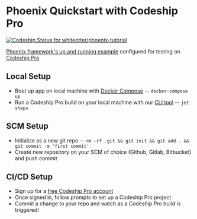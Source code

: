 # Phoenix Quickstart with Codeship Pro
[ ![Codeship Status for whiteotter/phoenix-tutorial](https://app.codeship.com/projects/d77d6dc0-abb8-0135-1d7c-326c62bbc0df/status?branch=master)](https://app.codeship.com/projects/256820)

[Phoenix framework's up and running example](https://hexdocs.pm/phoenix/up_and_running.html#content) configured for testing on [Codeship Pro](https://codeship.com/features/pro)

## Local Setup
- Boot up app on local machine with [Docker Compose](https://docs.docker.com/compose/gettingstarted/) -- `docker-compose up`
- Run a Codeship Pro build on your local machine with our [CLI tool](https://documentation.codeship.com/pro/builds-and-configuration/cli/) -- `jet steps`

## SCM Setup
- Initialize as a new git repo -- `rm -rf .git && git init && git add . && git commit -m 'first commit'`
- Create new repository on your SCM of choice (Github, Gitlab, Bitbucket) and push commit

## CI/CD Setup
- Sign up for a [free Codeship Pro account](https://codeship.com/features/pro)
- Once signed in, follow prompts to set up a Codeship Pro project
- Commit a change to your repo and watch as a Codeship Pro build is triggered!
